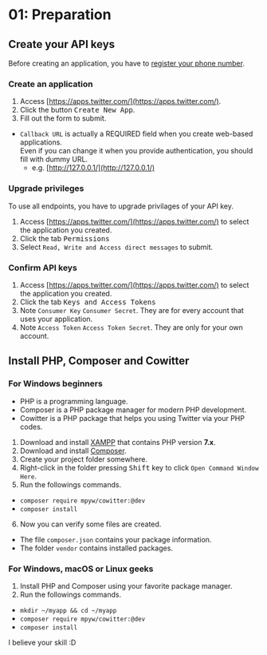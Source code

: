 # 01: Preparation

## Create your API keys

Before creating an application, you have to [register your phone number](https://twitter.com/settings/add_phone).

### Create an application

1. Access [https://apps.twitter.com/](https://apps.twitter.com/).
2. Click the button <kbd>Create New App</kbd>.
3. Fill out the form to submit.

- `Callback URL` is actually a REQUIRED field when you create web-based applications.<br />Even if you can change it when you provide authentication, you should fill with dummy URL.
  - e.g. [http://127.0.0.1/](http://127.0.0.1/)

### Upgrade privileges

To use all endpoints, you have to upgrade privilages of your API key.

1. Access [https://apps.twitter.com/](https://apps.twitter.com/) to select the application you created.
2. Click the tab <kbd>Permissions</kbd>
3. Select `Read, Write and Access direct messages` to submit.

### Confirm API keys

1. Access [https://apps.twitter.com/](https://apps.twitter.com/) to select the application you created.
2. Click the tab <kbd>Keys and Access Tokens</kbd>
3. Note `Consumer Key` `Consumer Secret`. They are for every account that uses your application.
3. Note `Access Token` `Access Token Secret`. They are only for your own account.

## Install PHP, Composer and Cowitter

### For Windows beginners

- PHP is a programming language.
- Composer is a PHP package manager for modern PHP development.
- Cowitter is a PHP package that helps you using Twitter via your PHP codes.

1. Download and install [XAMPP](https://www.apachefriends.org) that contains PHP version **7.x**.
2. Download and install [Composer](https://getcomposer.org/doc/00-intro.md#installation-windows).
3. Create your project folder somewhere.
4. Right-click in the folder pressing <kbd>Shift</kbd> key to click `Open Command Window Here`.
5. Run the followings commands.
  - `composer require mpyw/cowitter:@dev`
  - `composer install`
6. Now you can verify some files are created.
  - The file `composer.json` contains your package information.
  - The folder `vendor` contains installed packages.

### For Windows, macOS or Linux geeks

1. Install PHP and Composer using your favorite package manager.
2. Run the followings commands.
  - `mkdir ~/myapp && cd ~/myapp`
  - `composer require mpyw/cowitter:@dev`
  - `composer install`

I believe your skill :D
